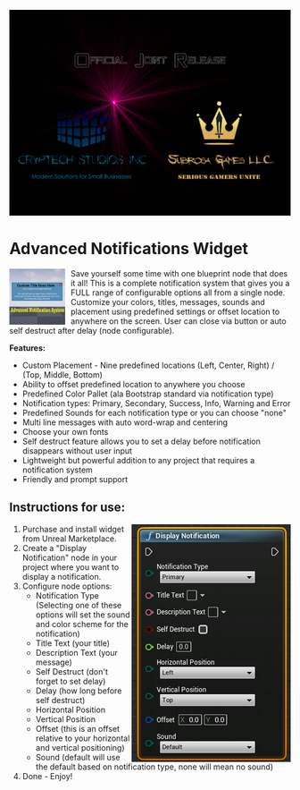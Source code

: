 ![GitHub Logo](https://raw.githubusercontent.com/CrypTechStudios/Advanced-Notifications-Widget/main/images/logo.png)
# Advanced Notifications Widget

<img align="left" width="100" height="100" src="https://raw.githubusercontent.com/CrypTechStudios/Advanced-Notifications-Widget/main/images/thumbnail.png" style="padding-right: 10px">

Save yourself some time with one blueprint node that does it all!
This is a complete notification system that gives you a FULL range of configurable options all from a single node.
Customize your colors, titles, messages, sounds and placement using predefined settings or offset location to anywhere on the screen. User can close via button or auto self destruct after delay (node configurable).

**Features:**
* Custom Placement - Nine predefined locations (Left, Center, Right) / (Top, Middle, Bottom)
* Ability to offset predefined location to anywhere you choose
* Predefined Color Pallet (ala Bootstrap standard via notification type)
* Notification types: Primary, Secondary, Success, Info, Warning and Error
* Predefined Sounds for each notification type or you can choose "none"
* Multi line messages with auto word-wrap and centering
* Choose your own fonts
* Self destruct feature allows you to set a delay before notification disappears without user input
* Lightweight but powerful addition to any project that requires a notification system
* Friendly and prompt support


## Instructions for use:
<img align="right" src="https://raw.githubusercontent.com/CrypTechStudios/Advanced-Notifications-Widget/main/images/node.png">


1. Purchase and install widget from Unreal Marketplace.
2. Create a "Display Notification" node in your project where you want to display a notification.
3. Configure node options:
   * Notification Type (Selecting one of these options will set the sound and color scheme for the notification)
   * Title Text (your title)
   * Description Text (your message)
   * Self Destruct (don't forget to set delay)
   * Delay (how long before self destruct)
   * Horizontal Position
   * Vertical Position
   * Offset (this is an offset relative to your horizontal and vertical positioning)
   * Sound (default will use the default based on notification type, none will mean no sound)
4. Done - Enjoy!


